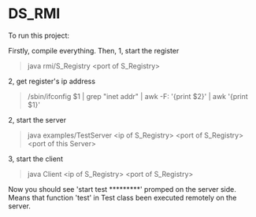 DS_RMI
======

To run this project:

Firstly, compile everything.
Then,
1, start the register
   > java rmi/S\_Registry \<port of S_Registry\>

2, get register's ip address
   > /sbin/ifconfig $1 | grep "inet addr" | awk -F: '{print $2}' | awk '{print $1}'

2, start the server
   > java examples/TestServer \<ip of S_Registry\> \<port of S_Registry\> \<port of this Server\>
   
3, start the client
   > java Client \<ip of S_Registry\> \<port of S_Registry\>
  
Now you should see 'start test *********' promped on the server side.
Means that function 'test' in Test class been executed remotely on the server.
